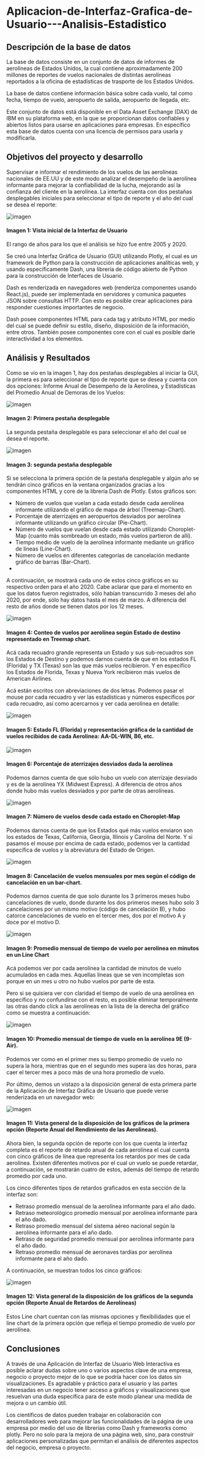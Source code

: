 # Aplicacion-de-Interfaz-Grafica-de-Usuario---Analisis-Estadistico

## Descripción de la base de datos

La base de datos consiste en un conjunto de datos de informes de aerolíneas de Estados Unidos, la cual contiene aproximadamente 200 millones de reportes de vuelos nacionales de distintas aerolíneas reportados a la oficina de estadísticas de trasporte de los Estados Unidos. 

La base de datos contiene información básica sobre cada vuelo, tal como fecha, tiempo de vuelo, aeropuerto de salida, aeropuerto de llegada, etc. 

Este conjunto de datos está disponible en el Data Asset Exchange (DAX) de IBM en su plataforma web, en la que se proporcionan datos confiables y abiertos listos para usarse en aplicaciones para empresas. En específico esta base de datos cuenta con una licencia de permisos para usarla y modificarla. 

## Objetivos del proyecto y desarrollo

Supervisar e informar el rendimiento de los vuelos de las aerolíneas nacionales de EE.UU y de este modo analizar el desempeño de la aerolínea informante para mejorar la confiabilidad de la lucha, mejorando así la confianza del cliente en la aerolínea. La interfaz cuenta con dos pestañas desplegables iniciales para seleccionar el tipo de reporte y el año del cual se desea el reporte:

![imagen](https://user-images.githubusercontent.com/43154438/135188611-fe06e213-a53d-4258-afbf-6edc1d368841.png)
#### Imagen 1: Vista inicial de la Interfaz de Usuario

El rango de años para los que el análisis se hizo fue entre 2005 y 2020.

Se creó una Interfaz Gráfica de Usuario (GUI) utilizando Plotly, el cual es un framework de Python para la construcción de aplicaciones analíticas web, y usando específicamente Dash, una librería de código abierto de Python para la construcción de Interfaces de Usuario. 

Dash es renderizada en navegadores web (renderiza componentes usando React.js), puede ser implementada en servidores y comunica paquetes JSON sobre consultas HTTP. Con esto es posible crear aplicaciones para responder cuestiones importantes de negocio. 

Dash posee componentes HTML para cada tag y atributo HTML por medio del cual se puede definir su estilo, diseño, disposición de la información, entre otros. También posee componentes core con el cual es posible darle interactividad a los elementos.

## Análisis y Resultados

Como se vio en la imagen 1, hay dos pestañas desplegables al iniciar la GUI, la primera es para seleccionar el tipo de reporte que se desea y cuenta con dos opciones: Informe Anual de Desempeño de la Aerolínea, y Estadísticas del Promedio Anual de Demoras de los Vuelos:

![imagen](https://user-images.githubusercontent.com/43154438/135188690-ec0ec012-90dd-4a76-b411-4889844a24a0.png)
#### Imagen 2: Primera pestaña desplegable

La segunda pestaña desplegable es para seleccionar el año del cual se desea el reporte. 

![imagen](https://user-images.githubusercontent.com/43154438/135188739-de2775de-feee-437e-a635-8797747e160d.png)
#### Imagen 3: segunda pestaña desplegable

Si se selecciona la primera opción de la pestaña desplegable y algún año se tendrán cinco gráficos en la ventana organizados gracias a los componentes HTML y core de la librería Dash de Plotly. Estos gráficos son:

-	Número de vuelos que vuelan a cada estado desde cada aerolínea informante utilizando el gráfico de mapa de árbol (Treemap-Chart).
-	Porcentaje de aterrizajes en aeropuertos desviados por aerolínea informante utilizando un gráfico circular (Pie-Chart).
-	Número de vuelos que vuelan desde cada estado utilizando Choroplet-Map (cuanto más sombreado un estado, más vuelos partieron de allí).
-	Tiempo medio de vuelo de la aerolínea informante mediante un gráfico de líneas (Line-Chart).
-	Número de vuelos en diferentes categorías de cancelación mediante gráfico de barras (Bar-Chart).
-	
A continuación, se mostrará cada uno de estos cinco gráficos en su respectivo orden para el año 2020. Cabe aclarar que para el momento en que los datos fueron registrados, sólo habían transcurrido 3 meses del año 2020, por ende, sólo hay datos hasta el mes de marzo. A diferencia del resto de años donde se tienen datos por los 12 meses. 

![imagen](https://user-images.githubusercontent.com/43154438/135188798-f207c8c6-b46f-4610-957f-725f924f5896.png)
#### Imagen 4: Conteo de vuelos por aerolínea según Estado de destino representado en Treemap chart.

Acá cada recuadro grande representa un Estado y sus sub-recuadros son los Estados de Destino y podemos darnos cuenta de que en los estados FL (Florida) y TX (Texas) son las que más vuelos recibieron. Y en específico los Estados de Florida, Texas y Nueva York recibieron más vuelos de American Airlines.

Acá están escritos con abreviaciones de dos letras. Podemos pasar el mouse por cada recuadro y ver las estadísticas y números específicos por cada recuadro, así como acercarnos y ver cada aerolínea en detalle:

![imagen](https://user-images.githubusercontent.com/43154438/135188855-723021a7-cce5-4a13-808f-b8ee844e31cf.png)
#### Imagen 5: Estado FL (Florida) y representación gráfica de la cantidad de vuelos recibidos de cada Aerolínea: AA-DL-WIN, B6, etc.

![imagen](https://user-images.githubusercontent.com/43154438/135188876-c5d89d57-28fe-4d6d-9209-df94cf5bde87.png)
#### Imagen 6: Porcentaje de aterrizajes desviados dada la aerolínea

Podemos darnos cuenta de que sólo hubo un vuelo con aterrizaje desviado y es de la aerolínea YX (Midwest Express). A diferencia de otros años donde hubo más vuelos desviados y por parte de otras aerolíneas. 

![imagen](https://user-images.githubusercontent.com/43154438/135188914-297914f8-64bf-490c-8032-a32a06b4dd16.png)
#### Imagen 7: Número de vuelos desde cada estado en Choroplet-Map

Podemos darnos cuenta de que los Estados qué más vuelos enviaron son los estados de Texas, California, Georgia, Illinois y Carolina del Norte. Y si pasamos el mouse por encima de cada estado, podemos ver la cantidad específica de vuelos y la abreviatura del Estado de Origen.

![imagen](https://user-images.githubusercontent.com/43154438/135188954-9e6d03bf-c2a5-4920-a2ed-a4a5c5d99497.png)
#### Imagen 8: Cancelación de vuelos mensuales por mes según el código de cancelación en un bar-chart.

Podemos darnos cuenta de que solo durante los 3 primeros meses hubo cancelaciones de vuelo, donde durante los dos primeros meses hubo solo 3 cancelaciones por un mismo motivo (código de cancelación B), y hubo catorce cancelaciones de vuelo en el tercer mes, dos por el motivo A y doce por el motivo D.

![imagen](https://user-images.githubusercontent.com/43154438/135188991-73dd97c8-9911-4cfc-ab9a-726cbd632876.png)
#### Imagen 9: Promedio mensual de tiempo de vuelo por aerolínea en minutos en un Line Chart

Acá podemos ver por cada aerolínea la cantidad de minutos de vuelo acumulados en cada mes. Aquellas líneas que se ven incompletas son porque en un mes u otro no hubo vuelos por parte de esta. 

Pero si se quisiera ver con claridad el tiempo de vuelo de una aerolínea en específico y no confundirse con el resto, es posible eliminar temporalmente las otras dando click a las aerolíneas en la lista de la derecha del gráfico como se muestra a continuación:

![imagen](https://user-images.githubusercontent.com/43154438/135189031-5df84a20-d7fc-4ae2-be67-dba1f1586401.png)
#### Imagen 10: Promedio mensual de tiempo de vuelo en la aerolínea 9E (9-Air).

Podemos ver como en el primer mes su tiempo promedio de vuelo no supera la hora, mientras que en el segundo mes supera las dos horas, para caer el tercer mes a poco más de una hora promedio de vuelo. 

Por último, demos un vistazo a la disposición general de esta primera parte de la Aplicación de Interfaz Gráfica de Usuario que puede verse renderizada en un navegador web:

![imagen](https://user-images.githubusercontent.com/43154438/135189063-b234ece2-912c-4d81-ae5c-ce6be0f57045.png)
#### Imagen 11: Vista general de la disposición de los gráficos de la primera opción (Reporte Anual del Rendimiento de las Aerolineas).

Ahora bien, la segunda opción de reporte con los que cuenta la interfaz completa es el reporte de retardo anual de cada aerolínea el cual cuenta con cinco gráficos de línea que representa los retardos por mes de cada aerolínea. Existen diferentes motivos por el cual un vuelo se puede retardar, a continuación, se mostrarán cuatro de estos, además del tiempo de retardo promedio por cada uno.

Los cinco diferentes tipos de retardos graficados en esta sección de la interfaz son:

-	Retraso promedio mensual de la aerolínea informante para el año dado.
-	Retraso meteorológico promedio mensual por aerolínea informante para el año dado.
-	Retraso promedio mensual del sistema aéreo nacional según la aerolínea informante para el año dado.
-	Retraso de seguridad promedio mensual por aerolínea informante para el año dado.
-	Retraso promedio mensual de aeronaves tardías por aerolínea informante para el año dado.

A continuación, se muestran todos los cinco gráficos:

![imagen](https://user-images.githubusercontent.com/43154438/135189130-acb2e0d8-ea54-4493-ae00-1eef09c9be2e.png)
#### Imagen 12: Vista general de la disposición de los gráficos de la segunda opción (Reporte Anual de Retardos de Aerolíneas)

Estos Line chart cuentan con las mismas opciones y flexibilidades que el line chart de la primera opción que refleja el tiempo promedio de vuelo por aerolínea.

## Conclusiones

A través de una Aplicación de Interfaz de Usuario Web Interactiva es posible aclarar dudas sobre uno o varios aspectos clave de una empresa, negocio o proyecto mejor de lo que se podría hacer con los datos sin visualizaciones. Es agradable y práctico para el usuario y las partes interesadas en un negocio tener acceso a gráficos y visualizaciones que resuelvan una duda específica para de este modo planear una medida de mejora o un cambio útil.

Los científicos de datos pueden trabajar en colaboración con desarrolladores web para mejorar las funcionalidades de la página de una empresa por medio del uso de librerías como Dash y frameworks como plotly. Pero no solo para la mejora de una página web, sino, para construir aplicaciones personalizadas que permitan el análisis de diferentes aspectos del negocio, empresa o proyecto.  
